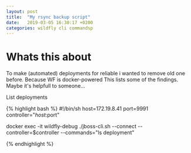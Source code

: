 ```yaml
---
layout: post
title:  "My rsync backup script"
date:   2019-03-05 16:30:17 +0200
categories: wildfly cli commandsp 
---
```

# Whats this about
To make (automated) deployments for reliable i wanted to remove old one before.
Because WF is docker-powered 
This lists some of the findings. Maybe it's helpfull to someone... 

List deployments

{% highlight bash %}
#!/bin/sh 
host=172.19.8.41
port=9991
controller="$host:$port"

docker exec -it wildfly-debug ./jboss-cli.sh --connect --controller=$controller --commands="ls deployment" 

{% endhighlight %}

